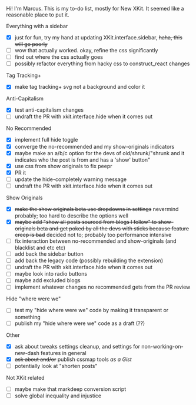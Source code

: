 Hi! I'm Marcus. This is my to-do list, mostly for New XKit. It seemed like a reasonable place to put it.

Everything with a sidebar

- [x] just for fun, try my hand at updating XKit.interface.sidebar, ~~haha, this will go poorly~~
- [ ] wow that actually worked. okay, refine the css significantly
- [ ] find out where the css actually goes
- [ ] possibly refactor everything from hacky css to construct_react changes

Tag Tracking+

- [x] make tag tracking+ svg not a background and color it

Anti-Capitalism

- [x] test anti-capitalism changes
- [ ] undraft the PR with xkit.interface.hide when it comes out

No Recommended

- [x] implement full hide toggle
- [x] converge the no-recommended and my show-originals indicators
- [x] maybe make an a/b/c option for the devs of old/shrunk/"shrunk and it indicates who the post is from and has a 'show' button"
- [x] use css from show originals to fix peepr
- [x] PR it
- [ ] update the hide-completely warning message
- [ ] undraft the PR with xkit.interface.hide when it comes out

Show Originals

- [x] ~~make the show originals beta use dropdowns in settings~~ nevermind probably; too hard to describe the options well
- [x] ~~maybe add "show all posts sourced from blogs I follow" to show-originals beta and get poked by all the devs with sticks because feature creep is bad~~ decided not to; probably too performance intensive
- [ ] fix interaction between no-recommended and show-originals (and blacklist and etc etc)
- [ ] add back the sidebar button
- [ ] add back the legacy code (possibly rebuilding the extension)
- [ ] undraft the PR with xkit.interface.hide when it comes out
- [ ] maybe look into radio buttons
- [ ] maybe add excluded blogs
- [ ] implement whatever changes no recommended gets from the PR review

Hide "where were we"

- [ ] test my "hide where were we" code by making it transparent or something
- [ ] publish my "hide where were we" code as a draft (??)

Other

- [x] ask about tweaks settings cleanup, and settings for non-working-on-new-dash features in general
- [x] ~~ask about and/or~~ publish cssmap tools *as a Gist*
- [ ] potentially look at "shorten posts"

Not XKit related

- [ ] maybe make that markdeep conversion script
- [ ] solve global inequality and injustice

<!--
**marcustyphoon/marcustyphoon** is a ✨ _special_ ✨ repository because its `README.md` (this file) appears on your GitHub profile.

Here are some ideas to get you started:

- 🔭 I’m currently working on ...
- 🌱 I’m currently learning ...
- 👯 I’m looking to collaborate on ...
- 🤔 I’m looking for help with ...
- 💬 Ask me about ...
- 📫 How to reach me: ...
- 😄 Pronouns: ...
- ⚡ Fun fact: ...
-->
